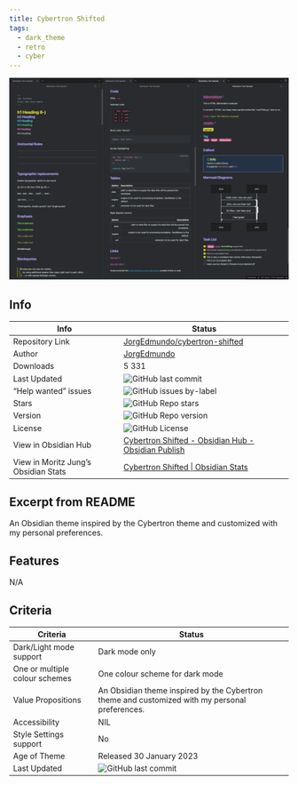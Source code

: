 ```yaml
---
title: Cybertron Shifted
tags:
  - dark_theme
  - retro
  - cyber
---
```


![Cybertron Shifted Theme Screenshot](https://raw.githubusercontent.com/JorgEdmundo/cybertron-shifted/refs/heads/master/CybertronShifted.png)

## Info

|Info|Status|
|---|---|
|Repository Link|[JorgEdmundo/cybertron-shifted](https://github.com/JorgEdmundo/cybertron-shifted)|
|Author|[JorgEdmundo](https://github.com/JorgEdmundo)|
|Downloads|5 331|
|Last Updated|![GitHub last commit](https://img.shields.io/github/last-commit/JorgEdmundo/cybertron-shifted?color=573E7A&amp;label=last%20update&amp;logo=github&amp;style=for-the-badge)|
|“Help wanted” issues|![GitHub issues by-label](https://img.shields.io/github/issues/JorgEdmundo/cybertron-shifted/help%20wanted?color=573E7A&amp;logo=github&amp;style=for-the-badge)|
|Stars|![GitHub Repo stars](https://img.shields.io/github/stars/JorgEdmundo/cybertron-shifted?color=573E7A&amp;logo=github&amp;style=for-the-badge)|
|Version|![GitHub Repo version](https://img.shields.io/github/v/release/JorgEdmundo/cybertron-shifted?color=573E7A&amp;logo=github&amp;style=for-the-badge&sort=semver)|
|License|![GitHub License](https://img.shields.io/github/license/JorgEdmundo/cybertron-shifted?style=for-the-badge)|
|View in Obsidian Hub|[Cybertron Shifted - Obsidian Hub - Obsidian Publish](https://publish.obsidian.md/hub/02+-+Community+Expansions/02.05+All+Community+Expansions/Themes/Cybertron+Shifted)|
|View in Moritz Jung’s Obsidian Stats|[Cybertron Shifted \| Obsidian Stats](https://www.moritzjung.dev/obsidian-stats/themes/cybertron-shifted/)|

## Excerpt from README

An Obsidian theme inspired by the Cybertron theme and customized with my personal preferences.

## Features

N/A

## Criteria

|Criteria|Status|
|---|---|
|Dark/Light mode support|Dark mode only|
|One or multiple colour schemes|One colour scheme for dark mode|
|Value Propositions|An Obsidian theme inspired by the Cybertron theme and customized with my personal preferences.|
|Accessibility|NIL|
|Style Settings support|No|
|Age of Theme|Released 30 January 2023|
|Last Updated|![GitHub last commit](https://img.shields.io/github/last-commit/JorgEdmundo/cybertron-shifted?color=573E7A&amp;label=last%20update&amp;logo=github&amp;style=for-the-badge)|
